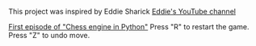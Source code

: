This project was inspired by Eddie Sharick 
[Eddie's YouTube channel](https://www.youtube.com/channel/UCaEohRz5bPHywGBwmR18Qww)

[First episode of "Chess engine in Python"](https://www.youtube.com/watch?v=EnYui0e73Rs&ab_channel=EddieSharick)
Press "R" to restart the game.
Press "Z" to undo move.


